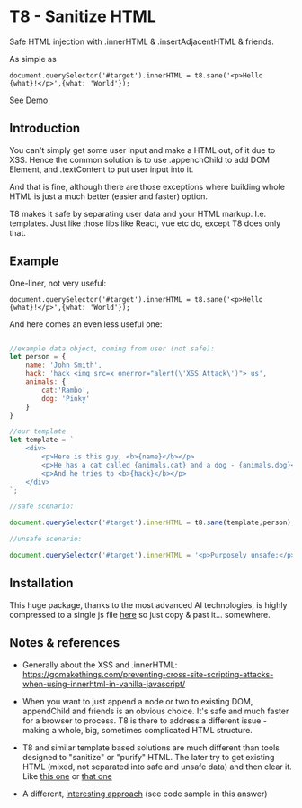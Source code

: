 # T8 - Sanitize HTML

Safe HTML  injection with .innerHTML &amp; .insertAdjacentHTML &amp; friends.

As simple as 

``` document.querySelector('#target').innerHTML = t8.sane('<p>Hello {what}!</p>',{what: 'World'}); ```

See [Demo](https://jsfiddle.net/kpion/wfzqvtmd/)


## Introduction

You can't simply get some user input and make a HTML out, of it due to XSS. Hence the common solution is to use .appenchChild to add DOM Element, and .textContent to put user input into it.

And that is fine, although there are those exceptions where building whole HTML is just a much better (easier and faster) option.

T8 makes it safe by separating user data and your HTML markup. I.e. templates. Just like those libs like React, vue etc do, except T8 does only that.

## Example

One-liner, not very useful: 

``` document.querySelector('#target').innerHTML = t8.sane('<p>Hello {what}!</p>',{what: 'World'}); ``` 

And here comes an even less useful one:

```js

//example data object, coming from user (not safe):
let person = {
    name: 'John Smith',
    hack: 'hack <img src=x onerror="alert(\'XSS Attack\')"> us',
    animals: {
        cat:'Rambo',
        dog: 'Pinky'
    }
}

//our template 
let template = `
    <div>
        <p>Here is this guy, <b>{name}</b></p> 
        <p>He has a cat called {animals.cat} and a dog - {animals.dog}</p> 
        <p>And he tries to <b>{hack}</b></p> 
    </div>
`;

//safe scenario: 

document.querySelector('#target').innerHTML = t8.sane(template,person);

//unsafe scenario: 

document.querySelector('#target').innerHTML = '<p>Purposely unsafe:</p>' + t8.raw(template,person);

```
## Installation 

This huge package, thanks to the most advanced AI technologies, is highly compressed to a single js file [here](src/t8.js) so just copy &amp; past it... somewhere.

## Notes &amp; references

 - Generally about the XSS and .innerHTML:  https://gomakethings.com/preventing-cross-site-scripting-attacks-when-using-innerhtml-in-vanilla-javascript/

 - When you want to just append a node or two to existing DOM, appendChild and friends is an obvious choice. It's safe and much faster for a browser to process. T8 is there to address a different issue - making a whole, big, sometimes complicated HTML structure. 

 - T8 and similar template based solutions are much different than tools designed to "sanitize" or "purify" HTML. The later try to get existing HTML (mixed, not separated into safe and unsafe data) and then clear it. Like [this one](https://github.com/punkave/sanitize-html) or [that one](https://github.com/cure53/DOMPurify) 


 - A different, [interesting approach](https://stackoverflow.com/a/2947012/4568686) (see code sample in this answer)

